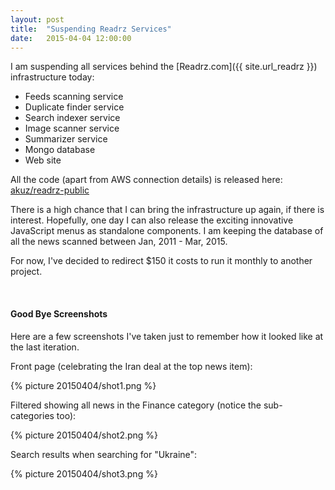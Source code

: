 ```yaml
---
layout: post
title:  "Suspending Readrz Services"
date:   2015-04-04 12:00:00
---
```


I am suspending all services behind the [Readrz.com]({{ site.url_readrz }}) infrastructure today:

* Feeds scanning service
* Duplicate finder service
* Search indexer service
* Image scanner service
* Summarizer service
* Mongo database
* Web site

All the code (apart from AWS connection details) is released here: [<i class="fa fa-github"></i> akuz/readrz-public](https://github.com/akuz/readrz-public)

There is a high chance that I can bring the infrastructure up again, if there is interest.
Hopefully, one day I can also release the exciting innovative JavaScript menus as standalone components.
I am keeping the database of all the news scanned between Jan, 2011 - Mar, 2015.

For now, I've decided to redirect $150 it costs to run it monthly to another project.

<br />

#### Good Bye Screenshots

Here are a few screenshots I've taken just to remember how it looked like at the last iteration.

Front page (celebrating the Iran deal at the top news item):

{% picture 20150404/shot1.png %}
<br />

<!--more-->

Filtered showing all news in the Finance category (notice the sub-categories too):

{% picture 20150404/shot2.png %}
<br />

Search results when searching for "Ukraine":

{% picture 20150404/shot3.png %}
<br />
